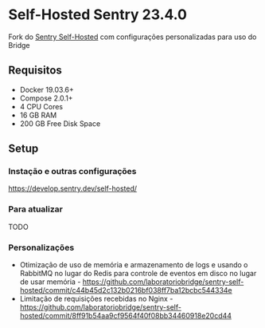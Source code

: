 # Self-Hosted Sentry 23.4.0

Fork do [Sentry Self-Hosted](https://github.com/getsentry/self-hosted/) com configurações personalizadas para uso do Bridge

## Requisitos

* Docker 19.03.6+
* Compose 2.0.1+
* 4 CPU Cores
* 16 GB RAM
* 200 GB Free Disk Space

## Setup

### Instação e outras configurações

https://develop.sentry.dev/self-hosted/

### Para atualizar

TODO

### Personalizações

- Otimização de uso de memória e armazenamento de logs e usando o RabbitMQ no lugar do Redis para controle de eventos em disco no lugar de usar memória - https://github.com/laboratoriobridge/sentry-self-hosted/commit/c44b45d2c132b0216bf038ff7ba12bcbc544334e
- Limitação de requisições recebidas no Nginx - https://github.com/laboratoriobridge/sentry-self-hosted/commit/8ff91b54aa9cf9564f40f08bb34460918e20cd44
